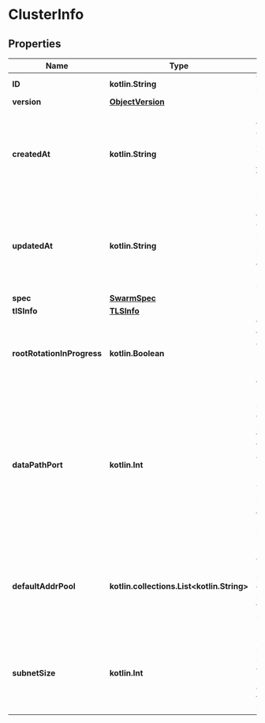 
# ClusterInfo

## Properties
Name | Type | Description | Notes
------------ | ------------- | ------------- | -------------
**ID** | **kotlin.String** | The ID of the swarm. |  [optional]
**version** | [**ObjectVersion**](ObjectVersion.md) |  |  [optional]
**createdAt** | **kotlin.String** | Date and time at which the swarm was initialised in [RFC 3339](https://www.ietf.org/rfc/rfc3339.txt) format with nano-seconds.  |  [optional]
**updatedAt** | **kotlin.String** | Date and time at which the swarm was last updated in [RFC 3339](https://www.ietf.org/rfc/rfc3339.txt) format with nano-seconds.  |  [optional]
**spec** | [**SwarmSpec**](SwarmSpec.md) |  |  [optional]
**tlSInfo** | [**TLSInfo**](TLSInfo.md) |  |  [optional]
**rootRotationInProgress** | **kotlin.Boolean** | Whether there is currently a root CA rotation in progress for the swarm  |  [optional]
**dataPathPort** | **kotlin.Int** | DataPathPort specifies the data path port number for data traffic. Acceptable port range is 1024 to 49151. If no port is set or is set to 0, the default port (4789) is used.  |  [optional]
**defaultAddrPool** | **kotlin.collections.List&lt;kotlin.String&gt;** | Default Address Pool specifies default subnet pools for global scope networks.  |  [optional]
**subnetSize** | **kotlin.Int** | SubnetSize specifies the subnet size of the networks created from the default subnet pool.  |  [optional]



